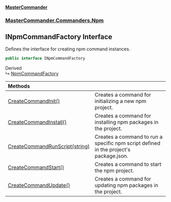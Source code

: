 #### [MasterCommander](MasterCommander.md 'MasterCommander')
### [MasterCommander.Commanders.Npm](MasterCommander.Commanders.Npm.md 'MasterCommander.Commanders.Npm')

## INpmCommandFactory Interface

Defines the interface for creating npm command instances.

```csharp
public interface INpmCommandFactory
```

Derived  
&#8627; [NpmCommandFactory](NpmCommandFactory.md 'MasterCommander.Commanders.Npm.NpmCommandFactory')

| Methods | |
| :--- | :--- |
| [CreateCommandInit()](INpmCommandFactory.CreateCommandInit().md 'MasterCommander.Commanders.Npm.INpmCommandFactory.CreateCommandInit()') | Creates a command for initializing a new npm project. |
| [CreateCommandInstall()](INpmCommandFactory.CreateCommandInstall().md 'MasterCommander.Commanders.Npm.INpmCommandFactory.CreateCommandInstall()') | Creates a command for installing npm packages in the project. |
| [CreateCommandRunScript(string)](INpmCommandFactory.CreateCommandRunScript(string).md 'MasterCommander.Commanders.Npm.INpmCommandFactory.CreateCommandRunScript(string)') | Creates a command to run a specific npm script defined in the project's package.json. |
| [CreateCommandStart()](INpmCommandFactory.CreateCommandStart().md 'MasterCommander.Commanders.Npm.INpmCommandFactory.CreateCommandStart()') | Creates a command to start the npm project. |
| [CreateCommandUpdate()](INpmCommandFactory.CreateCommandUpdate().md 'MasterCommander.Commanders.Npm.INpmCommandFactory.CreateCommandUpdate()') | Creates a command for updating npm packages in the project. |
